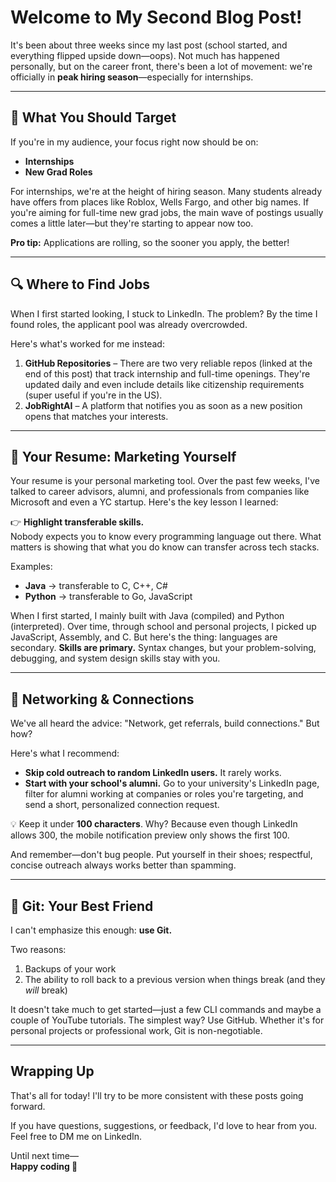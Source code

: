 # Welcome to My Second Blog Post!  

It's been about three weeks since my last post (school started, and everything flipped upside down—oops). Not much has happened personally, but on the career front, there's been a lot of movement: we're officially in **peak hiring season**—especially for internships.  

---

## 🎯 What You Should Target  
If you're in my audience, your focus right now should be on:  
- **Internships**  
- **New Grad Roles**  

For internships, we're at the height of hiring season. Many students already have offers from places like Roblox, Wells Fargo, and other big names. If you're aiming for full-time new grad jobs, the main wave of postings usually comes a little later—but they're starting to appear now too.  

**Pro tip:** Applications are rolling, so the sooner you apply, the better!  

---

## 🔍 Where to Find Jobs  
When I first started looking, I stuck to LinkedIn. The problem? By the time I found roles, the applicant pool was already overcrowded.  

Here's what's worked for me instead:  
1. **GitHub Repositories** – There are two very reliable repos (linked at the end of this post) that track internship and full-time openings. They're updated daily and even include details like citizenship requirements (super useful if you're in the US).  
2. **JobRightAI** – A platform that notifies you as soon as a new position opens that matches your interests.  

---

## 📄 Your Resume: Marketing Yourself  
Your resume is your personal marketing tool. Over the past few weeks, I've talked to career advisors, alumni, and professionals from companies like Microsoft and even a YC startup. Here's the key lesson I learned:  

👉 **Highlight transferable skills.**  
Nobody expects you to know every programming language out there. What matters is showing that what you do know can transfer across tech stacks.  

Examples:  
- **Java** → transferable to C, C++, C#  
- **Python** → transferable to Go, JavaScript  

When I first started, I mainly built with Java (compiled) and Python (interpreted). Over time, through school and personal projects, I picked up JavaScript, Assembly, and C. But here's the thing: languages are secondary. **Skills are primary.** Syntax changes, but your problem-solving, debugging, and system design skills stay with you.  

---

## 🤝 Networking & Connections  
We've all heard the advice: "Network, get referrals, build connections." But how?  

Here's what I recommend:  
- **Skip cold outreach to random LinkedIn users.** It rarely works.  
- **Start with your school's alumni.** Go to your university's LinkedIn page, filter for alumni working at companies or roles you're targeting, and send a short, personalized connection request.  

💡 Keep it under **100 characters**. Why? Because even though LinkedIn allows 300, the mobile notification preview only shows the first 100.  

And remember—don't bug people. Put yourself in their shoes; respectful, concise outreach always works better than spamming.  

---

## 💾 Git: Your Best Friend  
I can't emphasize this enough: **use Git.**  

Two reasons:  
1. Backups of your work  
2. The ability to roll back to a previous version when things break (and they *will* break)  

It doesn't take much to get started—just a few CLI commands and maybe a couple of YouTube tutorials. The simplest way? Use GitHub. Whether it's for personal projects or professional work, Git is non-negotiable.  

---

## Wrapping Up  
That's all for today! I'll try to be more consistent with these posts going forward.  

If you have questions, suggestions, or feedback, I'd love to hear from you. Feel free to DM me on LinkedIn.  

Until next time—  
**Happy coding 🙂**
